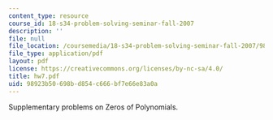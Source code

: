 ```yaml
---
content_type: resource
course_id: 18-s34-problem-solving-seminar-fall-2007
description: ''
file: null
file_location: /coursemedia/18-s34-problem-solving-seminar-fall-2007/98923b50698bd854c666bf7e66e83a0a_hw7.pdf
file_type: application/pdf
layout: pdf
license: https://creativecommons.org/licenses/by-nc-sa/4.0/
title: hw7.pdf
uid: 98923b50-698b-d854-c666-bf7e66e83a0a
---
```

Supplementary problems on Zeros of Polynomials.